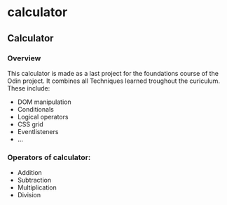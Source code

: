 # calculator
## Calculator
### Overview
This calculator is made as a last project for the foundations course of the Odin project. 
It combines all Techniques learned troughout the curiculum. 
These include:  
- DOM manipulation
- Conditionals
- Logical operators
- CSS grid
- Eventlisteners
- ...

### Operators of calculator:
- Addition
- Subtraction
- Multiplication
- Division